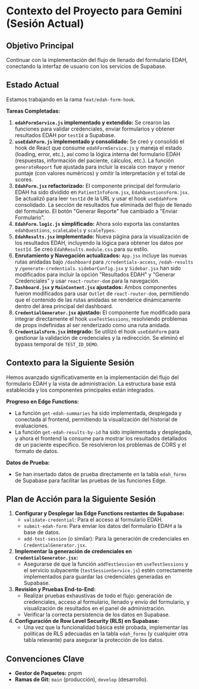 # Contexto del Proyecto para Gemini (Sesión Actual)

## Objetivo Principal
Continuar con la implementación del flujo de llenado del formulario EDAH, conectando la interfaz de usuario con los servicios de Supabase.

## Estado Actual
Estamos trabajando en la rama `feat/edah-form-hook`.

**Tareas Completadas:**
1.  **`edahFormService.js` implementado y extendido:** Se crearon las funciones para validar credenciales, enviar formularios y obtener resultados EDAH por `testId` a Supabase.
2.  **`useEdahForm.js` implementado y consolidado:** Se creó y consolidó el hook de React que consume `edahFormService.js` y maneja el estado (loading, error, etc.), así como la lógica interna del formulario EDAH (respuestas, información del paciente, cálculos, etc.). La función `generateReport` fue ajustada para incluir la escala con mayor y menor puntaje (con valores numéricos) y omitir la interpretación y el total de scores.
3.  **`EdahForm.jsx` refactorizado:** El componente principal del formulario EDAH ha sido dividido en `PatientInfoForm.jsx`, `EdahQuestionsForm.jsx`. Se actualizó para leer `testId` de la URL y usar el hook `useEdahForm` consolidado. La sección de resultados fue eliminada del flujo de llenado del formulario. El botón "Generar Reporte" fue cambiado a "Enviar Formulario".
4.  **`EdahForm.logic.js` simplificado:** Ahora solo exporta las constantes `edahQuestions`, `scaleLabels` y `scaleTypes`.
5.  **`EdahResults.jsx` implementado:** Nueva página para la visualización de los resultados EDAH, incluyendo la lógica para obtener los datos por `testId`. Se creó `EdahResults.module.css` para su estilo.
6.  **Enrutamiento y Navegación actualizados:** `App.jsx` incluye las nuevas rutas anidadas bajo `/dashboard` para `/credentials-access`, `/edah-results` y `/generate-credentials`. `sidebarConfig.jsx` y `Sidebar.jsx` han sido modificados para incluir la opción "Resultados EDAH" y "Generar Credenciales" y usar `react-router-dom` para la navegación.
7.  **`Dashboard.jsx` y `MainContent.jsx` ajustados:** Ambos componentes fueron modificados para usar `Outlet` de `react-router-dom`, permitiendo que el contenido de las rutas anidadas se renderice dinámicamente dentro del área principal del dashboard.
8.  **`CredentialGenerator.jsx` ajustado:** El componente fue modificado para integrar directamente el hook `useTestSessions`, resolviendo problemas de props indefinidas al ser renderizado como una ruta anidada.
9.  **`CredentialsForm.jsx` integrado:** Se utilizó el hook `useEdahForm` para gestionar la validación de credenciales y la redirección. Se eliminó el bypass temporal de `TEST_ID_DEMO`.

## Contexto para la Siguiente Sesión

Hemos avanzado significativamente en la implementación del flujo del formulario EDAH y la vista de administración. La estructura base está establecida y los componentes principales están integrados.

**Progreso en Edge Functions:**
*   La función `get-edah-summaries` ha sido implementada, desplegada y conectada al frontend, permitiendo la visualización del historial de evaluaciones.
*   La función `get-edah-results-by-id` ha sido implementada y desplegada, y ahora el frontend la consume para mostrar los resultados detallados de un paciente específico. Se resolvieron los problemas de CORS y el formato de datos.

**Datos de Prueba:**
*   Se han insertado datos de prueba directamente en la tabla `edah_forms` de Supabase para facilitar las pruebas de las funciones Edge.

## Plan de Acción para la Siguiente Sesión

1.  **Configurar y Desplegar las Edge Functions restantes de Supabase:**
    *   `validate-credential`: Para el acceso al formulario EDAH.
    *   `submit-edah-form`: Para enviar los datos del formulario EDAH a la base de datos.
    *   `add-test-session` (o similar): Para la generación de credenciales en `CredentialGenerator.jsx`.
2.  **Implementar la generación de credenciales en `CredentialGenerator.jsx`:**
    *   Asegurarse de que la función `addTestSession` en `useTestSessions` y el servicio subyacente (`testSessionService.js`) estén correctamente implementados para guardar las credenciales generadas en Supabase.
3.  **Revisión y Pruebas End-to-End:**
    *   Realizar pruebas exhaustivas de todo el flujo: generación de credenciales, acceso al formulario, llenado y envío del formulario, y visualización de resultados en el panel de administración.
    *   Verificar la correcta persistencia de los datos en Supabase.
4.  **Configuración de Row Level Security (RLS) en Supabase:**
    *   Una vez que la funcionalidad básica esté probada, implementar las políticas de RLS adecuadas en la tabla `edah_forms` (y cualquier otra tabla relevante) para asegurar la protección de los datos.

## Convenciones Clave
*   **Gestor de Paquetes:** pnpm
*   **Ramas de Git:** `main` (producción), `develop` (desarrollo).